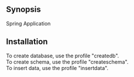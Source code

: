## Synopsis

Spring Application

## Installation

To create database, use the profile "createdb".  
To create schema, use the profile "createschema".  
To insert data, use the profile "insertdata".  
